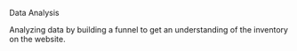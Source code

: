 Data Analysis

Analyzing data by building a funnel to get an understanding of the inventory on the website.